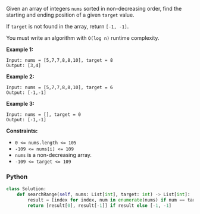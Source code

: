 Given an array of integers  `nums`  sorted in non-decreasing order, find the starting and ending position of a given  `target`  value.

If  `target`  is not found in the array, return  `[-1, -1]`.

You must write an algorithm with `O(log n)`  runtime complexity.

**Example 1:**
```
Input: nums = [5,7,7,8,8,10], target = 8
Output: [3,4]
```

**Example 2:**
```
Input: nums = [5,7,7,8,8,10], target = 6
Output: [-1,-1]
```

**Example 3:**
```
Input: nums = [], target = 0
Output: [-1,-1]
```

**Constraints:**

- `0 <= nums.length <= 105`
- `-109 <= nums[i] <= 109`
- `nums`  is a non-decreasing array.
- `-109 <= target <= 109`

### Python
```python
class Solution:
    def searchRange(self, nums: List[int], target: int) -> List[int]:
        result = [index for index, num in enumerate(nums) if num == target]
        return [result[0], result[-1]] if result else [-1, -1] 
```